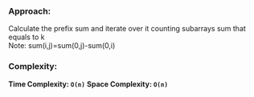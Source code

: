 ### Approach:
Calculate the prefix sum and iterate over it counting subarrays sum that equals to k\
Note: sum(i,j)=sum(0,j)-sum(0,i)
​
### Complexity:
**Time Complexity: `O(n)`**
**Space Complexity: `O(n)`**